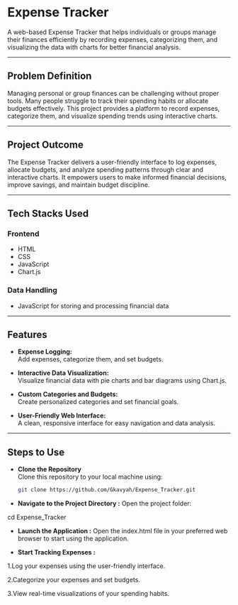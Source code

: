 
# Expense Tracker  

A web-based Expense Tracker that helps individuals or groups manage their finances efficiently by recording expenses, categorizing them, and visualizing the data with charts for better financial analysis.

---

## Problem Definition  

Managing personal or group finances can be challenging without proper tools. Many people struggle to track their spending habits or allocate budgets effectively. This project provides a platform to record expenses, categorize them, and visualize spending trends using interactive charts.

---

## Project Outcome  

The Expense Tracker delivers a user-friendly interface to log expenses, allocate budgets, and analyze spending patterns through clear and interactive charts. It empowers users to make informed financial decisions, improve savings, and maintain budget discipline.

---

## Tech Stacks Used  

### Frontend  
- HTML  
- CSS  
- JavaScript  
- Chart.js  

### Data Handling  
- JavaScript for storing and processing financial data  

---

## Features  

- **Expense Logging:**  
  Add expenses, categorize them, and set budgets.  

- **Interactive Data Visualization:**  
  Visualize financial data with pie charts and bar diagrams using Chart.js.  

- **Custom Categories and Budgets:**  
  Create personalized categories and set financial goals.  

- **User-Friendly Web Interface:**  
  A clean, responsive interface for easy navigation and data analysis.  
 

---

## Steps to Use  


-  **Clone the Repository**  
   Clone this repository to your local machine using:  
   ```bash
   git clone https://github.com/Gkavyah/Expense_Tracker.git

- **Navigate to the Project Directory :**
Open the project folder:

cd Expense_Tracker

- **Launch the Application :**
Open the index.html file in your preferred web browser to start using the application.

- **Start Tracking Expenses :**

1.Log your expenses using the user-friendly interface.

2.Categorize your expenses and set budgets.

3.View real-time visualizations of your spending habits.

